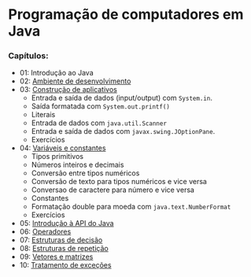 # Programação de computadores em Java

### Capítulos:
* 01: Introdução ao Java
* 02: [Ambiente de desenvolvimento](https://github.com/felipeaugustox/programacao-de-computadores-em-java/tree/master/capitulo02)
* 03: [Construção de aplicativos](https://github.com/felipeaugustox/programacao-de-computadores-em-java/tree/master/capitulo03)
  * Entrada e saída de dados (input/output) com ```System.in```.
  * Saída formatada com ```System.out.printf()```
  * Literais
  * Entrada de dados com ```java.util.Scanner```
  * Entrada e saída de dados com ```javax.swing.JOptionPane```.
  * Exercícios
* 04: [Variáveis e constantes](https://github.com/felipeaugustox/programacao-de-computadores-em-java/tree/master/capitulo04)
  * Tipos primitivos
  * Números inteiros e decimais
  * Conversão entre tipos numéricos
  * Conversão de texto para tipos numéricos e vice versa
  * Conversao de caractere para número e vice versa
  * Constantes
  * Formatação double para moeda com ```java.text.NumberFormat```
  * Exercícios
* 05: [Introdução à API do Java](https://github.com/felipeaugustox/programacao-de-computadores-em-java/tree/master/capitulo05)
* 06: [Operadores](https://github.com/felipeaugustox/programacao-de-computadores-em-java/tree/master/capitulo06)
* 07: [Estruturas de decisão](https://github.com/felipeaugustox/programacao-de-computadores-em-java/tree/master/capitulo07)
* 08: [Estruturas de repetição](https://github.com/felipeaugustox/programacao-de-computadores-em-java/tree/master/capitulo08)
* 09: [Vetores e matrizes](https://github.com/felipeaugustox/programacao-de-computadores-em-java/tree/master/capitulo09)
* 10: [Tratamento de exceções](https://github.com/felipeaugustox/programacao-de-computadores-em-java/tree/master/capitulo10)

